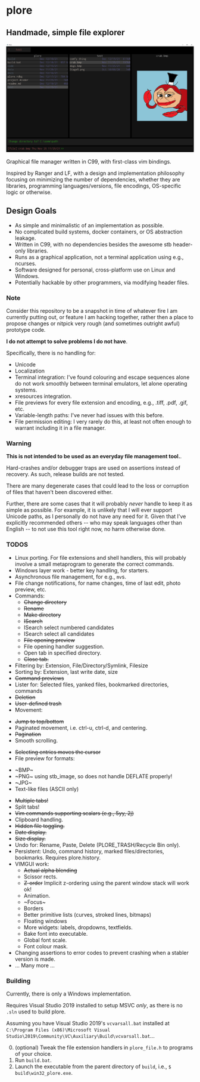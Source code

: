 # plore
## Handmade, simple file explorer
![plore 0.1.5](docs/plore-v-0-1-5.png)

Graphical file manager written in C99, with first-class vim bindings. 

Inspired by Ranger and LF, with a design and implementation philosophy focusing on minimizing the number of dependencies, whether they are libraries, programming languages/versions, file encodings, OS-specific logic or otherwise.

## Design Goals
* As simple and minimalistic of an implementation as possible. 
* No complicated build systems, docker containers, or OS abstraction leakage.
* Written in C99, with no dependencies besides the awesome stb header-only libraries.
* Runs as a graphical application, not a terminal application using e.g., ncurses.
* Software designed for personal, cross-platform use on Linux and Windows.
* Potentially hackable by other programmers, via modifying header files.

### Note
Consider this repository to be a snapshot in time of whatever fire I am currently putting out, or feature I am hacking together, rather then a place to propose changes or nitpick very rough (and sometimes outright awful) prototype code.

**I do not attempt to solve problems I do not have**. 

Specifically, there is no handling for:
- Unicode
- Localization
- Terminal integration: I've found colouring and escape sequences alone do not work smoothly between terminal emulators, let alone operating systems.
- xresources integration.
- File previews for every file extension and encoding, e.g., .tiff, .pdf, .gif, etc.
- Variable-length paths: I've never had issues with this before.
- File permission editing: I very rarely do this, at least not often enough to warrant including it in a file manager.

### Warning 
**This is not intended to be used as an everyday file management tool.**.

Hard-crashes and/or debugger traps are used on assertions instead of recovery. As such, release builds are not tested.

There are many degenerate cases that could lead to the loss or corruption of files that haven't been discovered either.

Further, there are some cases that it will probably *never* handle to keep it as simple as possible. 
For example, it is unlikely that I will ever support Unicode paths, as I personally do not have any need for it. Given that I've explicitly recommended others -- who may speak languages other than English -- to not use this tool right now, no harm otherwise done.

### TODOS
* Linux porting.
  For file extensions and shell handlers, this will probably involve a small metaprogram to generate the correct commands.
* Windows layer work - better key handling, for starters.
* Asynchronous file management, for e.g., `mv`s.
* File change notifications, for name changes, time of last edit, photo preview, etc.
* Commands:
   - ~~Change directory~~
   - ~~Rename~~
   - ~~Make directory~~
   - ~~ISearch~~
   - ISearch select numbered candidates
   - ISearch select all candidates
   - ~~File opening preview~~
   - File opening handler suggestion.
   - Open tab in specified directory.
   - ~~Close tab.~~
* Filtering by: Extension, File/Directory/Symlink, Filesize
* Sorting by: Extension, last write date, size
* ~~Command previews~~
* Lister for: Selected files, yanked files, bookmarked directories, commands
* ~~Deletion~~
* ~~User-defined trash~~
* Movement:
- ~~Jump to top/bottom~~
- Paginated movement, i.e. ctrl-u, ctrl-d, and centering.
- ~~Pagination~~
- Smooth scrolling.
* ~~Selecting entries moves the cursor~~
* File preview for formats:
- ~BMP~
- ~PNG~ using stb_image, so does not handle DEFLATE properly!
- ~JPG~
- Text-like files (ASCII only)
* ~~Multiple tabs!~~
* Split tabs!
* ~~Vim commands supporting scalars (e.g., 5yy, 2j)~~
* Clipboard handling.
* ~~Hidden file toggling.~~
* ~~Date display.~~
* ~~Size display.~~
* Undo for: Rename, Paste, Delete (PLORE_TRASH/Recycle Bin only). 
* Persistent: Undo, command history, marked files/directories, bookmarks. Requires plore.history.
* VIMGUI work:
   - ~~Actual alpha blending~~
   - Scissor rects.
   - ~~Z-order~~ Implicit z-ordering using the parent window stack will work ok!
   - Animation.
   - ~Focus~
   - Borders
   - Better primitive lists (curves, stroked lines, bitmaps)
   - Floating windows
   - More widgets: labels, dropdowns, textfields.
   - Bake font into executable.
   - Global font scale.
   - Font colour mask.
* Changing assertions to error codes to prevent crashing when a stabler version is made.
* ... Many more ...

### Building
Currently, there is only a Windows implementation.

Requires Visual Studio 2019 installed to setup MSVC _only_, as there is no `.sln` used to build plore.

Assuming you have Visual Studio 2019's `vcvarsall.bat` installed at `C:\Program Files (x86)\Microsoft Visual Studio\2019\Community\VC\Auxiliary\Build\vcvarsall.bat`...

0. (optional) Tweak the file extension handlers in `plore_file.h` to programs of your choice.
1. Run `build.bat`.
2. Launch the executable from the parent directory of `build`, i.e., `$ build\win32_plore.exe`.

